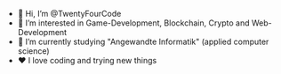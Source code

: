 - 👋 Hi, I’m @TwentyFourCode
- 👀 I’m interested in Game-Development, Blockchain, Crypto and Web-Development
- 🌱 I’m currently studying "Angewandte Informatik" (applied computer science)
- ❤️ I love coding and trying new things
<!---
TwentyFourCode/TwentyFourCode is a ✨ special ✨ repository because its `README.md` (this file) appears on your GitHub profile.
You can click the Preview link to take a look at your changes.
--->
